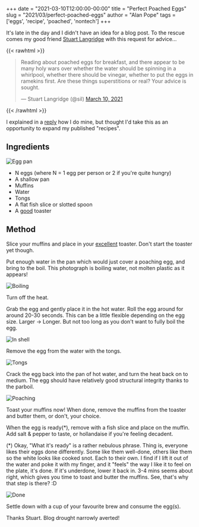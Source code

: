 +++
date = "2021-03-10T12:00:00-00:00"
title = "Perfect Poached Eggs"
slug = "2021/03/perfect-poached-eggs"
author = "Alan Pope"
tags = ['eggs', 'recipe', 'poached', 'nontech']
+++

It's late in the day and I didn't have an idea for a blog post. To the rescue comes my good friend [Stuart Langridge](https://twitter.com/sil) with this request for advice...

{{< rawhtml >}}
<blockquote class="twitter-tweet"><p lang="en" dir="ltr">Reading about poached eggs for breakfast, and there appear to be many holy wars over whether the water should be spinning in a whirlpool, whether there should be vinegar, whether to put the eggs in ramekins first. Are these things superstitions or real? Your advice is sought.</p>&mdash; Stuart Langridge (@sil) <a href="https://twitter.com/sil/status/1369750647692795905?ref_src=twsrc%5Etfw">March 10, 2021</a></blockquote> <script async src="https://platform.twitter.com/widgets.js" charset="utf-8"></script>
{{< /rawhtml >}}

I explained in a [reply](https://twitter.com/popey/status/1369752215968186370) how I do mine, but thought I'd take this as an opportunity to expand my published "recipes". 

## Ingredients

![Egg pan](/blog/images/2021-03-10/eggpan.jpg)

  * N eggs (where N = 1 egg per person or 2 if you're quite hungry)
  * A shallow pan
  * Muffins
  * Water
  * Tongs
  * A flat fish slice or slotted spoon
  * A [good](/blog/2021/01/the-best-toaster/) toaster

## Method

Slice your muffins and place in your [excellent](/blog/2021/01/the-best-toaster/) toaster. Don't start the toaster yet though.

Put enough water in the pan which would just cover a poaching egg, and bring to the boil. This photograph is boiling water, not molten plastic as it appears!

![Boiling](/blog/images/2021-03-10/boiling.jpg)

Turn off the heat.

Grab the egg and gently place it in the hot water. Roll the egg around for around 20-30 seconds. This can be a little flexible depending on the egg size. Larger -> Longer. But not too long as you don't want to fully boil the egg.

![In shell](/blog/images/2021-03-10/inshell.jpg)

Remove the egg from the water with the tongs.

![Tongs](/blog/images/2021-03-10/tongs.jpg)

Crack the egg back into the pan of hot water, and turn the heat back on to medium. The egg should have relatively good structural integrity thanks to the parboil.

![Poaching](/blog/images/2021-03-10/poaching.jpg)

Toast your muffins now! When done, remove the muffins from the toaster and butter them, or don't, your choice.

When the egg is ready(*), remove with a fish slice and place on the muffin. Add salt & pepper to taste, or hollandaise if you're feeling decadent. 

(*) Okay, "What it's ready" is a rather nebulous phrase. Thing is, everyone likes their eggs done differently. Some like them well-done, others like them so the white looks like cooked snot. Each to their own. I find if I lift it out of the water and poke it with my finger, and it "feels" the way I like it to feel on the plate, it's done. If it's underdone, lower it back in. 3-4 mins seems about right, which gives you time to toast and butter the muffins. See, that's why that step is there? :D

![Done](/blog/images/2021-03-10/done.jpg)

Settle down with a cup of your favourite brew and consume the egg(s).

Thanks Stuart. Blog drought narrowly averted!